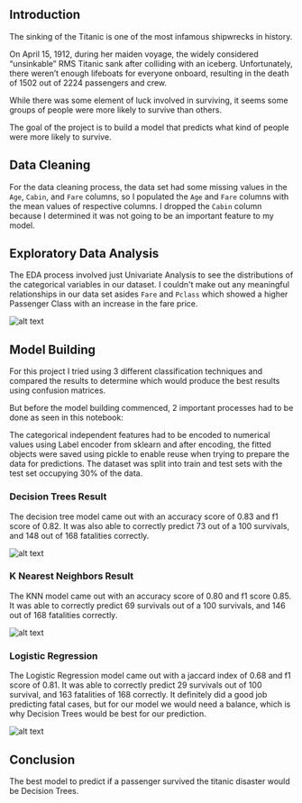## Introduction

The sinking of the Titanic is one of the most infamous shipwrecks in history.

On April 15, 1912, during her maiden voyage, the widely considered “unsinkable” RMS Titanic sank after colliding with an iceberg. Unfortunately, there weren’t enough lifeboats for everyone onboard, resulting in the death of 1502 out of 2224 passengers and crew.

While there was some element of luck involved in surviving, it seems some groups of people were more likely to survive than others.

The goal of the project is to build a model that predicts what kind of people were more likely to survive.

## Data Cleaning
For the data cleaning process, the data set had some missing values in the `Age`, `Cabin`, and `Fare` columns, so I populated the `Age` and `Fare` columns with the mean values of respective columns. I dropped the `Cabin` column because I determined it was not going to be an important feature to my model.

## Exploratory Data Analysis
The EDA process involved just Univariate Analysis to see the distributions of the categorical variables in our dataset. I couldn't make out any meaningful relationships in our data set asides `Fare` and `Pclass` which showed a higher Passenger Class with an increase in the fare price.

![alt text](https://github.com/chisim30/PortfolioProject/blob/main/titanic_disaster_prediction/images/eda.png "Logo Title Text 1")

## Model Building
For this project I tried using 3 different classification techniques and compared the results to determine which would produce the best results using confusion matrices.

But before the model building commenced, 2 important processes had to be done as seen in this notebook:

The categorical independent features had to be encoded to numerical values using Label encoder from sklearn and after encoding, the fitted objects were saved using pickle to enable reuse when trying to prepare the data for predictions.
The dataset was split into train and test sets with the test set occupying 30% of the data.

### Decision Trees Result
The decision tree model came out with an accuracy score of 0.83 and f1 score of 0.82. It was also able to correctly predict 73 out of a 100 survivals, and 148 out of 168 fatalities correctly.

![alt text](https://github.com/chisim30/PortfolioProject/blob/main/titanic_disaster_prediction/images/confusion1.png "Logo Title Text 1")

### K Nearest Neighbors Result
The KNN model came out with an accuracy score of 0.80 and f1 score 0.85. It was able to correctly predict 69 survivals out of a 100 survivals, and 146 out of 168 fatalities correctly.

![alt text](https://github.com/chisim30/PortfolioProject/blob/main/titanic_disaster_prediction/images/confusion2.png "Logo Title Text 1")

### Logistic Regression
The Logistic Regression model came out with a jaccard index of 0.68 and f1 score of 0.81. It was able to correctly predict 29 survivals out of 100 survival, and 163 fatalities of 168 correctly. It definitely did a good job predicting fatal cases, but for our model we would need a balance, which is why Decision Trees would be best for our prediction.

![alt text](https://github.com/chisim30/PortfolioProject/blob/main/titanic_disaster_prediction/images/confusion3.png "Logo Title Text 1")

## Conclusion
The best model to predict if a passenger survived the titanic disaster would be Decision Trees.
